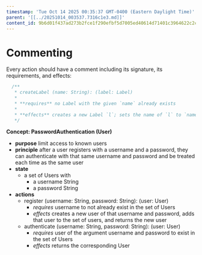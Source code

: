 ```yaml
---
timestamp: 'Tue Oct 14 2025 00:35:37 GMT-0400 (Eastern Daylight Time)'
parent: '[[../20251014_003537.7316c1e3.md]]'
content_id: 9b6d01f437ad273b2fce1f290efbf5d7005ed40614d71401c3964622c2cce632
---
```


# Commenting

Every action should have a comment including its signature, its requirements, and effects:

```typescript
  /**
   * createLabel (name: String): (label: Label)
   *
   * **requires** no Label with the given `name` already exists
   *
   * **effects** creates a new Label `l`; sets the name of `l` to `name`; returns `l` as `label`
   */
```

**Concept: PasswordAuthentication (User)**

* **purpose** limit access to known users
* **principle** after a user registers with a username and a password, they can authenticate with that same username and password and be treated each time as the same user
* **state**
  * a set of Users with
    * a username String
    * a password String
* **actions**
  * register (username: String, password: String): (user: User)
    * *requires* username to not already exist in the set of Users
    * *effects* creates a new user of that username and password, adds that user to the set of users, and returns the new user
  * authenticate (username: String, password: String): (user: User)
    * *requires* user of the argument username and password to exist in the set of Users
    * *effects* returns the corresponding User
